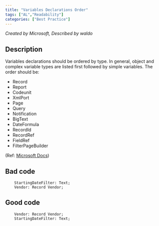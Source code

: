 ```yaml
---
title: "Variables Declarations Order"
tags: ["AL","Readability"]
categories: ["Best Practice"]
---
```


_Created by Microsoft, Described by waldo_

## Description

Variables declarations should be ordered by type. In general, object and complex variable types are listed first followed by simple variables. The order should be:

- Record
- Report
- Codeunit
- XmlPort
- Page
- Query
- Notification
- BigText
- DateFormula
- RecordId
- RecordRef
- FieldRef
- FilterPageBuilder

(Ref: [Microsoft Docs](https://docs.microsoft.com/en-us/dynamics365/business-central/dev-itpro/developer/analyzers/codecop-aa0021))

## Bad code

```al
    StartingDateFilter: Text;
    Vendor: Record Vendor;
```

## Good code

```al
    Vendor: Record Vendor;
    StartingDateFilter: Text;
```
